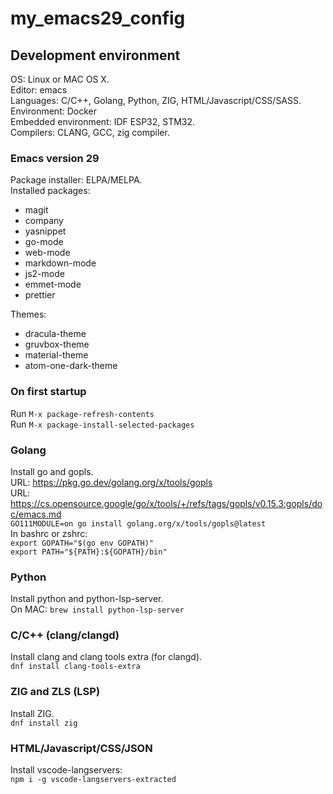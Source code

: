# my_emacs29_config
## Development environment
OS: Linux or MAC OS X.  
Editor: emacs  
Languages: C/C++, Golang, Python, ZIG, HTML/Javascript/CSS/SASS.  
Environment: Docker  
Embedded environment: IDF ESP32, STM32.  
Compilers: CLANG, GCC, zig compiler.  

### Emacs version 29
Package installer: ELPA/MELPA.  
Installed packages:
- magit
- company
- yasnippet
- go-mode
- web-mode
- markdown-mode
- js2-mode
- emmet-mode
- prettier

Themes:
- dracula-theme
- gruvbox-theme
- material-theme
- atom-one-dark-theme

### On first startup
Run `M-x package-refresh-contents`  
Run `M-x package-install-selected-packages`  
  
### Golang
Install go and gopls.  
URL: https://pkg.go.dev/golang.org/x/tools/gopls  
URL: https://cs.opensource.google/go/x/tools/+/refs/tags/gopls/v0.15.3:gopls/doc/emacs.md  
`GO111MODULE=on go install golang.org/x/tools/gopls@latest`  
In bashrc or zshrc:  
`export GOPATH="$(go env GOPATH)"`  
`export PATH="${PATH}:${GOPATH}/bin"`  

### Python
Install python and python-lsp-server.  
On MAC: `brew install python-lsp-server`  

### C/C++ (clang/clangd)
Install clang and clang tools extra (for clangd).  
`dnf install clang-tools-extra`  

### ZIG and ZLS (LSP)
Install ZIG.  
`dnf install zig`  

### HTML/Javascript/CSS/JSON
Install vscode-langservers:  
`npm i -g vscode-langservers-extracted`  


